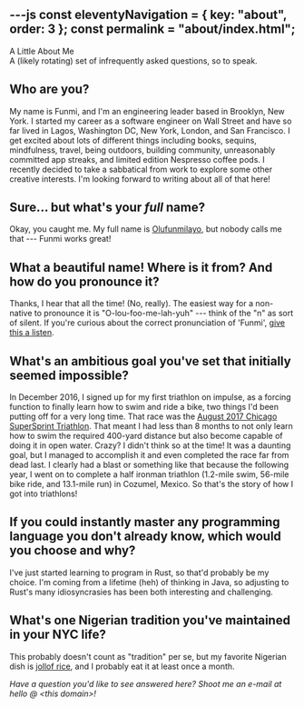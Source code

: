 ---js
const eleventyNavigation = {
  key: "about",
  order: 3
};
const permalink = "about/index.html";
---
<section class="hero">
  <div class="hero-title">A Little About Me</div>
  <div class="hero-subtitle">A (likely rotating) set of infrequently asked questions, so to speak.</div>
</section>

<section class="page-content">

## Who are you?
My name is Funmi, and I'm an engineering leader based in Brooklyn, New York. I started my career as a software engineer on Wall Street and have so far lived in Lagos, Washington DC, New York, London, and San Francisco. I get excited about lots of different things including books, sequins, mindfulness, travel, being outdoors, building community, unreasonably committed app streaks, and limited edition Nespresso coffee pods. I recently decided to take a sabbatical from work to explore some other creative interests. I'm looking forward to writing about all of that here!

## Sure... but what's your _full_ name?
Okay, you caught me. My full name is [Olufunmilayo](https://www.ancestry.com/first-name-meaning/olufunmilayo), but nobody calls me that --- Funmi works great!

## What a beautiful name! Where is it from? And how do you pronounce it?
Thanks, I hear that all the time! (No, really). The easiest way for a non-native to pronounce it is "O-lou-foo-me-lah-yuh" --- think of the "n" as sort of silent. If you're curious about the correct pronunciation of 'Funmi', [give this a listen](https://en.wikipedia.org/wiki/File:Funmi.ogg).

## What's an ambitious goal you've set that initially seemed impossible?
In December 2016, I signed up for my first triathlon on impulse, as a forcing function to finally learn how to swim and ride a bike, two things I'd been putting off for a very long time. That race was the [August 2017 Chicago SuperSprint Triathlon](https://by.supertri.com/chicago-triathlon/supersprint/). That meant I had less than 8 months to not only learn how to swim the required 400-yard distance but also become capable of doing it in open water. Crazy? I didn't think so at the time! It was a daunting goal, but I managed to accomplish it and even completed the race far from dead last. I clearly had a blast or something like that because the following year, I went on to complete a half ironman triathlon (1.2-mile swim, 56-mile bike ride, and 13.1-mile run) in Cozumel, Mexico. So that's the story of how I got into triathlons!

## If you could instantly master any programming language you don't already know, which would you choose and why?
I've just started learning to program in Rust, so that'd probably be my choice. I'm coming from a lifetime (heh) of thinking in Java, so adjusting to Rust's many idiosyncrasies has been both interesting and challenging.

## What's one Nigerian tradition you've maintained in your NYC life?
This probably doesn't count as "tradition" per se, but my favorite Nigerian dish is [jollof rice](https://en.wikipedia.org/wiki/Jollof_rice), and I probably eat it at least once a month.

<!-- TODO: future ifaqs... maybe -->
<!-- ## What's your secret for maintaining creative energy while working on technical projects? -->
<!-- ## What's the most underrated TV show you think everyone in tech should watch? -->
<!-- ## What would your ideal coding retreat location be, and why? -->
<!-- ## What's the most unexpected connection you've made between your technical expertise and your creative interests? -->

</section>

<section class="page-content">

*Have a question you'd like to see answered here? Shoot me an e-mail at hello @ &lt;this domain&gt;!*
</section>
